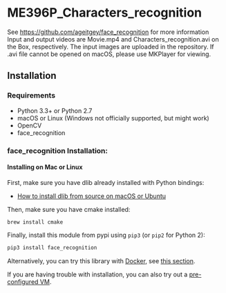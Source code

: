 # ME396P_Characters_recognition
See https://github.com/ageitgey/face_recognition for more information
Input and output videos are Movie.mp4 and Characters_recognition.avi on the Box, respectively. The input images are uploaded in the repository. If .avi file cannot be opened on macOS, please use MKPlayer for viewing. 
## Installation

### Requirements

  * Python 3.3+ or Python 2.7
  * macOS or Linux (Windows not officially supported, but might work)
  * OpenCV
  * face_recognition

### face_recognition Installation:

#### Installing on Mac or Linux

First, make sure you have dlib already installed with Python bindings:

  * [How to install dlib from source on macOS or Ubuntu](https://gist.github.com/ageitgey/629d75c1baac34dfa5ca2a1928a7aeaf)
  
Then, make sure you have cmake installed:  
 
```brew install cmake```

Finally, install this module from pypi using `pip3` (or `pip2` for Python 2):

```bash
pip3 install face_recognition
```

Alternatively, you can try this library with [Docker](https://www.docker.com/), see [this section](#deployment).

If you are having trouble with installation, you can also try out a
[pre-configured VM](https://medium.com/@ageitgey/try-deep-learning-in-python-now-with-a-fully-pre-configured-vm-1d97d4c3e9b).

